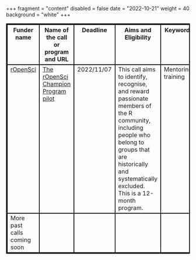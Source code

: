 +++
fragment = "content"
disabled = false
date = "2022-10-21"
weight = 40
background = "white"
+++

<style>
table, td, th {
  border: 2px solid black;
  vertical-align: top;
  !important;
 }
</style>
| Funder name                 | Name of the call or program and URL                                                                    | Deadline   | Aims and Eligibility                                                                                                                                                                                           | Keywords             |
| --------------------------- | ------------------------------------------------------------------------------------------------------ | ---------- | -------------------------------------------------------------------------------------------------------------------------------------------------------------------------------------------------------------- | -------------------- |
| [rOpenSci](ropensci.org)    |  [The rOpenSci Champion Program pilot](https://ropensci.org/blog/2022/09/22/launch-champions-program/) | 2022/11/07 |  This call aims to identify, recognise, and reward passionate members of the R community, including people who belong to groups that are historically and systematically excluded. This is a 12-month program. |  Mentoring, training |
| More past calls coming soon |

